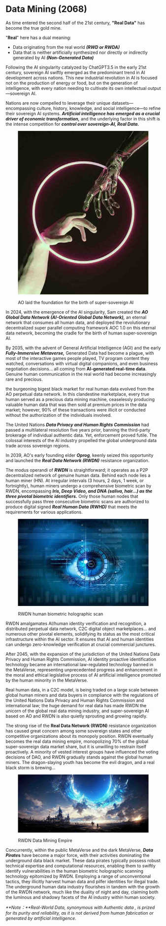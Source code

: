 # Data Mining (2068)

As time entered the second half of the 21st century, **"Real Data"** has become the true gold mine.

"**Real**" here has a dual meaning:

* Data originating from the real world _**(RWD or RWDA)**_
* Data that is neither artificially synthesized nor directly or indirectly generated by AI _**(Non-Generated Data)**_

Following the AI singularity catalyzed by ChatGPT3.5 in the early 21st century, sovereign AI swiftly emerged as the predominant trend in AI development across nations. This new industrial revolution in AI is focused not on the production of energy or food, but on the generation of intelligence, with every nation needing to cultivate its own intellectual output—sovereign AI.

Nations are now compelled to leverage their unique datasets—encompassing culture, history, knowledge, and social intelligence—to refine their sovereign AI systems. _**Artificial intelligence has emerged as a crucial driver of economic transformation,**_ and the underlying factor in this shift is the intense competition for _**control over sovereign-AI, Real Data.**_

<div align="left">

<figure><img src="../.gitbook/assets/b2.jpeg" alt=""><figcaption><p>AO laid the foundation for the birth of super-sovereign AI</p></figcaption></figure>

</div>

In 2024, with the emergence of the AI singularity, Sam created the _**AO Global Data Network (AI-Oriented Global Data Network),**_ an eternal network that consumes all human data, and deployed the revolutionary decentralized super parallel computing framework AOC 1.0 on this eternal data network, becoming the cradle for the birth of human super-sovereign AI.

By 2035, with the advent of General Artificial Intelligence (AGI) and the early _**Fully-Immersive Metaverse,**_ Generated Data had become a plague, with most of the interactive games people played, TV program content they watched, conversations with virtual digital companions, and even business negotiation decisions... all coming from **AI-generated real-time data**. Genuine human communication in the real world had become increasingly rare and precious.

the burgeoning bigest black market for real human data evolved from the AO perpetual data network. In this clandestine marketplace, every true human served as a precious data mining machine, ceaselessly producing valuable human data that was then sold at premium prices in the data market; however, 90% of these transactions were illicit or conducted without the authorization of the individuals involved.

The United Nations _**Data Privacy and Human Rights Commission**_ had passed a multilateral resolution five years prior, banning the third-party brokerage of individual authentic data. Yet, enforcement proved futile. The colossal interests of the AI industry propelled the global underground data trade across sovereign regions.

In 2039, AO's early founding elder _**Oprog**,_ keenly seized this opportunity and launched the _**Real Data Network (RWDN)**_ resistance organization.&#x20;

The modus operandi of _**RWDN**_ is straightforward; it operates as a P2P decentralized network of genuine human data. Behind each node lies a human miner (HN). At irregular intervals (3 hours, 2 days, 1 week, or fortnightly), human miners undergo a comprehensive biometric scan by RWDN, encompassing _**Iris, Deep Video, and DNA (saliva, hair...) as the three pivotal biometric identifiers.**_ Only those human nodes that successfully pass three consecutive biometric scans are authorized to produce digital signed _**Real Human Data (RWHD)**_ that meets the requirements for various applications.

<div align="left">

<figure><img src="../.gitbook/assets/B3.jpg" alt=""><figcaption><p>RWDN human biometric holographic scan</p></figcaption></figure>

</div>

RWDN amalgamates AI/human identity verification and recognition, a distributed perpetual data network, C2C digital object marketplaces... and numerous other pivotal elements, solidifying its status as the most critical infrastructure within the AI sector. It ensures that AI and human identities can undergo zero-knowledge verification at crucial commercial junctures.

After 2045, with the expansion of the jurisdiction of the United Nations Data Privacy and Human Rights Commission, AI identity proactive identification technology became an international law-regulated technology banned in the MetaVerse, representing unprecedented progress and enhancement in the moral and ethical legislative process of AI artificial intelligence promoted by the human minority in the MetaVerse.

Real human data, in a C2C model, is being traded on a large scale between global human miners and data buyers in compliance with the regulations of the United Nations Data Privacy and Human Rights Commission and international law; the huge demand for real data has made RWDN the unicorn of the global real data mining industry, and super-sovereign AI based on AO and RWDN is also quietly sprouting and growing rapidly.

The strong rise of the **Real Data Network (RWDN)** resistance organization has caused great concern among some sovereign states and other competitive organizations about its monopoly position. RWDN eventually becomes the real data mining empire, monopolizing 70% of the global super-sovereign data market share, but it is unwilling to restrain itself proactively. A minority of vested interest groups have influenced the voting decisions of DAO, and RWDN gradually stands against the global human miners. The dragon-slaying youth has become the evil dragon, and a real black storm is brewing...

<figure><img src="../.gitbook/assets/b4.jpg" alt=""><figcaption><p>RWDN Data Mining Empire</p></figcaption></figure>

Concurrently, within the public MetaVerse and the dark MetaVerse, _**Data Pirate**_**s** have become a major force, with their activities dominating the underground data black market. These data pirates typically possess robust technical expertise and computational resources, enabling them to swiftly identify vulnerabilities in the human biometric holographic scanning technology epitomized by RWDN. Employing a range of unconventional tactics, they illicitly harvest human data and pilfer identities for illegal trade. The underground human data industry flourishes in tandem with the growth of the RWDN network, much like the duality of night and day, claiming both the luminous and shadowy facets of the AI industry within human society.



_**Note：**Real-World Data, synonymous with Authentic data , is prized for its purity and reliability, as it is not derived from human fabrication or generated by artificial intelligence._
